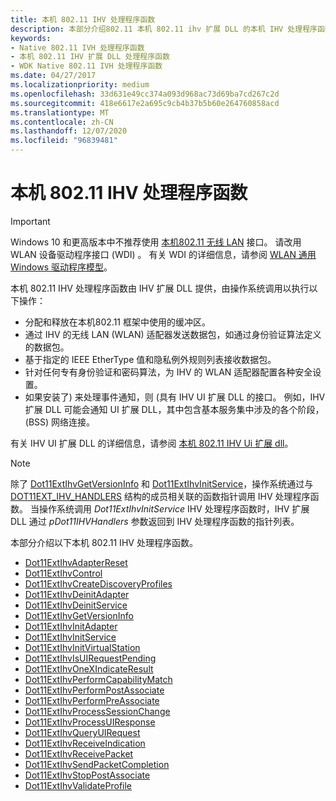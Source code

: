 ```yaml
---
title: 本机 802.11 IHV 处理程序函数
description: 本部分介绍802.11 本机 802.11 ihv 扩展 DLL 的本机 IHV 处理程序函数
keywords:
- Native 802.11 IVH 处理程序函数
- 本机 802.11 IHV 扩展 DLL 处理程序函数
- WDK Native 802.11 IVH 处理程序函数
ms.date: 04/27/2017
ms.localizationpriority: medium
ms.openlocfilehash: 33d631e49cc374a093d968ac73d69ba7cd267c2d
ms.sourcegitcommit: 418e6617e2a695c9cb4b37b5b60e264760858acd
ms.translationtype: MT
ms.contentlocale: zh-CN
ms.lasthandoff: 12/07/2020
ms.locfileid: "96839481"
---
```

# <a name="native-80211-ihv-handler-functions"></a>本机 802.11 IHV 处理程序函数

>[!IMPORTANT]
> Windows 10 和更高版本中不推荐使用 [本机802.11 无线 LAN](/previous-versions/windows/hardware/wireless/native-802-11-wireless-lan4) 接口。 请改用 WLAN 设备驱动程序接口 (WDI) 。 有关 WDI 的详细信息，请参阅 [WLAN 通用 Windows 驱动程序模型](./wdi-miniport-driver-design-guide.md)。

本机 802.11 IHV 处理程序函数由 IHV 扩展 DLL 提供，由操作系统调用以执行以下操作：

- 分配和释放在本机802.11 框架中使用的缓冲区。
- 通过 IHV 的无线 LAN (WLAN) 适配器发送数据包，如通过身份验证算法定义的数据包。
- 基于指定的 IEEE EtherType 值和隐私例外规则列表接收数据包。
- 针对任何专有身份验证和密码算法，为 IHV 的 WLAN 适配器配置各种安全设置。
- 如果安装了) 来处理事件通知，则 (具有 IHV UI 扩展 DLL 的接口。 例如，IHV 扩展 DLL 可能会通知 UI 扩展 DLL，其中包含基本服务集中涉及的各个阶段， (BSS) 网络连接。 

有关 IHV UI 扩展 DLL 的详细信息，请参阅 [本机 802.11 IHV Ui 扩展 dll](native-802-11-ihv-ui-extensions-dll2.md)。

> [!NOTE]
> 除了 [Dot11ExtIhvGetVersionInfo](/windows-hardware/drivers/ddi/wlanihv/nc-wlanihv-dot11extihv_get_version_info) 和 [Dot11ExtIhvInitService](/windows-hardware/drivers/ddi/wlanihv/nc-wlanihv-dot11extihv_init_service)，操作系统通过与 [DOT11EXT_IHV_HANDLERS](/windows-hardware/drivers/ddi/wlanihv/ns-wlanihv-_dot11ext_ihv_handlers) 结构的成员相关联的函数指针调用 IHV 处理程序函数。 当操作系统调用 *Dot11ExtIhvInitService* IHV 处理程序函数时，IHV 扩展 DLL 通过 *pDot11IHVHandlers* 参数返回到 IHV 处理程序函数的指针列表。

本部分介绍以下本机 802.11 IHV 处理程序函数。

- [Dot11ExtIhvAdapterReset](/windows-hardware/drivers/ddi/wlanihv/nc-wlanihv-dot11extihv_adapter_reset)
- [Dot11ExtIhvControl](/windows-hardware/drivers/ddi/wlanihv/nc-wlanihv-dot11extihv_control)
- [Dot11ExtIhvCreateDiscoveryProfiles](/windows-hardware/drivers/ddi/wlanihv/nc-wlanihv-dot11extihv_create_discovery_profiles)
- [Dot11ExtIhvDeinitAdapter](/windows-hardware/drivers/ddi/wlanihv/nc-wlanihv-dot11extihv_deinit_adapter)
- [Dot11ExtIhvDeinitService](/windows-hardware/drivers/ddi/wlanihv/nc-wlanihv-dot11extihv_deinit_service)
- [Dot11ExtIhvGetVersionInfo](/windows-hardware/drivers/ddi/wlanihv/nc-wlanihv-dot11extihv_get_version_info)
- [Dot11ExtIhvInitAdapter](/windows-hardware/drivers/ddi/wlanihv/nc-wlanihv-dot11extihv_init_adapter)
- [Dot11ExtIhvInitService](/windows-hardware/drivers/ddi/wlanihv/nc-wlanihv-dot11extihv_init_service)
- [Dot11ExtIhvInitVirtualStation](/windows-hardware/drivers/ddi/wlanihv/nc-wlanihv-dot11extihv_init_virtual_station)
- [Dot11ExtIhvIsUIRequestPending](/windows-hardware/drivers/ddi/wlanihv/nc-wlanihv-dot11extihv_is_ui_request_pending)
- [Dot11ExtIhvOneXIndicateResult](/windows-hardware/drivers/ddi/wlanihv/nc-wlanihv-dot11extihv_onex_indicate_result)
- [Dot11ExtIhvPerformCapabilityMatch](/windows-hardware/drivers/ddi/wlanihv/nc-wlanihv-dot11extihv_perform_capability_match)
- [Dot11ExtIhvPerformPostAssociate](/windows-hardware/drivers/ddi/wlanihv/nc-wlanihv-dot11extihv_perform_post_associate)
- [Dot11ExtIhvPerformPreAssociate](/windows-hardware/drivers/ddi/wlanihv/nc-wlanihv-dot11extihv_perform_pre_associate)
- [Dot11ExtIhvProcessSessionChange](/windows-hardware/drivers/ddi/wlanihv/nc-wlanihv-dot11extihv_process_session_change)
- [Dot11ExtIhvProcessUIResponse](/windows-hardware/drivers/ddi/wlanihv/nc-wlanihv-dot11extihv_process_ui_response)
- [Dot11ExtIhvQueryUIRequest](/windows-hardware/drivers/ddi/wlanihv/nc-wlanihv-dot11extihv_query_ui_request)
- [Dot11ExtIhvReceiveIndication](/windows-hardware/drivers/ddi/wlanihv/nc-wlanihv-dot11extihv_receive_indication)
- [Dot11ExtIhvReceivePacket](/windows-hardware/drivers/ddi/wlanihv/nc-wlanihv-dot11extihv_receive_packet)
- [Dot11ExtIhvSendPacketCompletion](/windows-hardware/drivers/ddi/wlanihv/nc-wlanihv-dot11extihv_send_packet_completion)
- [Dot11ExtIhvStopPostAssociate](/windows-hardware/drivers/ddi/wlanihv/nc-wlanihv-dot11extihv_stop_post_associate)
- [Dot11ExtIhvValidateProfile](/windows-hardware/drivers/ddi/wlanihv/nc-wlanihv-dot11extihv_validate_profile)
